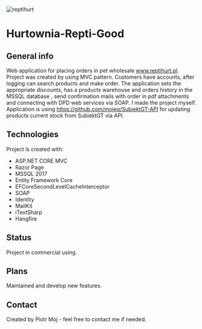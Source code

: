 ![reptihurt](https://user-images.githubusercontent.com/44526067/97150889-14a37f00-176f-11eb-9569-4789763077dc.jpg)
# Hurtownia-Repti-Good

## General info
Web application for placing orders in pet wholesale www.reptihurt.pl. Project was created by using MVC pattern. Customers have accounts, after logging can search products and make order. 
The application sets the appropriate discounts, has a products warehouse and orders history in the MSSQL database , send confirmation mails with order in pdf attachments and connecting with DPD web services via SOAP. 
I made the project myself. Application is using https://github.com/mojeq/SubiektGT-API for updating products current stock from SubiektGT via API.

## Technologies
Project is created with:
* ASP.NET CORE MVC
* Razor Page
* MSSQL 2017
* Entity Framework Core
* EFCoreSecondLevelCacheInterceptor
* SOAP
* Identity
* MailKit
* iTextSharp
* Hangfire

## Status
Project in commercial using.

## Plans
Maintained and develop new features.

## Contact
Created by Piotr Moj - feel free to contact me if needed.
